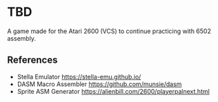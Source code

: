 # TBD

A game made for the Atari 2600 (VCS) to continue practicing with 6502 assembly.







## References
* Stella Emulator https://stella-emu.github.io/
* DASM Macro Assembler https://github.com/munsie/dasm
* Sprite ASM Generator https://alienbill.com/2600/playerpalnext.html